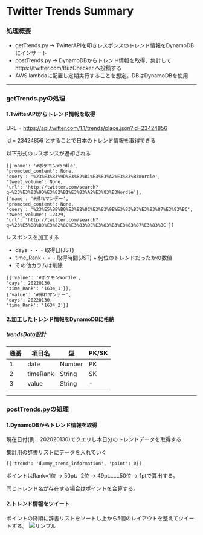 # Twitter Trends Summary

### 処理概要
* getTrends.py -> TwitterAPIを叩きレスポンスのトレンド情報をDynamoDBにインサート
* postTrends.py -> DynamoDBからトレンド情報を取得、集計してhttps://twitter.com/BuzChecker へ投稿する
* AWS lambdaに配置し定期実行することを想定。DBはDynamoDBを使用
-------
### getTrends.pyの処理
#### 1.TwitterAPIからトレンド情報を取得
 URL = https://api.twitter.com/1.1/trends/place.json?id=23424856

id = 23424856 とすることで日本のトレンド情報を取得できる

以下形式のレスポンスが返却される

```
[{'name': '#ポケモンWordle',
'promoted_content': None,
'query': '%23%E3%83%9D%E3%82%B1%E3%83%A2%E3%83%B3Wordle',
'tweet_volume': None,
'url': 'http://twitter.com/search?q=%23%E3%83%9D%E3%82%B1%E3%83%A2%E3%83%B3Wordle'},
{'name': '#帰れマンデー',
'promoted_content': None,
'query': '%23%E5%B8%B0%E3%82%8C%E3%83%9E%E3%83%B3%E3%83%87%E3%83%BC',
'tweet_volume': 12429,
'url': 'http://twitter.com/search?q=%23%E5%B8%B0%E3%82%8C%E3%83%9E%E3%83%B3%E3%83%87%E3%83%BC'}]
```

レスポンスを加工する

* days ・・・取得日(JST)
* time_Rank・・・取得時間(JST) + 何位のトレンドだったかの数値
* その他カラムは削除
```
[{'value': '#ポケモンWordle',
'days': 20220130,
'time_Rank': '1634_1'}},
{'value': '#帰れマンデー',
'days': 20220130,
'time_Rank': '1634_2'}]
```

#### 2.加工したトレンド情報をDynamoDBに格納



##### trendsData設計
| 通番  | 項目名   | 型      | PK/SK |
|-----|----------|--------|-------|
| 1   | date     | Number | PK    |
| 2   | timeRank | String | SK    |
| 3   | value    | String | -     |

-------
### postTrends.pyの処理
#### 1.DynamoDBからトレンド情報を取得
現在日付(例：202020130)でクエリし本日分のトレンドデータを取得する

集計用の辞書リストにデータを入れていく
```
[{'trend': 'dummy_trend_information', 'point': 0}]
```
ポイントはRank=1位 -> 50pt、2位 -> 49pt.......50位 -> 1ptで算出する。

同じトレンド名が存在する場合はポイントを合算する。

#### 2.トレンド情報をツイート
ポイントの降順に辞書リストをソートし上から5個のレイアウトを整えてツイートする。
![サンプル](https://i.imgur.com/onMJl4A.png)
